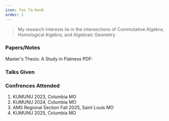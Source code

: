 ```yaml
---
icon: fas fa-book
order: 1
---
```


> My research interests lie in the intersections of Commutative Algebra, Homological Algebra, and Algebraic Geometry

### Papers/Notes
Master's Thesis: A Study in Flatness PDF: 

### Talks Given

### Confrences Attended
1. KUMUNU 2023, Columbia MO
2. KUMUNU 2024, Columbia MO
3. AMS Regional Section Fall 2025, Saint Louis MO
4. KUMUNU 2025, Columbia MO


